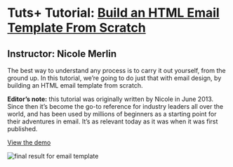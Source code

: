 # Tuts+ Tutorial: [Build an HTML Email Template From Scratch](https://webdesign.tutsplus.com/articles/build-an-html-email-template-from-scratch--webdesign-12770)
## Instructor: Nicole Merlin

The best way to understand any process is to carry it out yourself, from the ground up. In this tutorial, we’re going to do just that with email design, by building an HTML email template from scratch.

**Editor’s note:** this tutorial was originally written by Nicole in June 2013. Since then it’s become the go-to reference for industry leaders all over the world, and has been used by millions of beginners as a starting point for their adventures in email. It’s as relevant today as it was when it was first published.

[View the demo](http://tutsplus.github.io/build-an-html-email-template-from-scratch/)

![final result for email template](https://raw.githubusercontent.com/tutsplus/build-an-html-email-template-from-scratch/master/email-buil-final.png)
